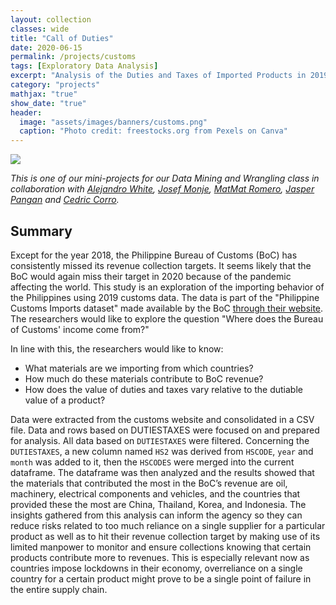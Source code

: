 ```yaml
---
layout: collection
classes: wide
title: "Call of Duties"
date: 2020-06-15
permalink: /projects/customs
tags: [Exploratory Data Analysis]
excerpt: "Analysis of the Duties and Taxes of Imported Products in 2019"
category: "projects"
mathjax: "true"
show_date: "true"
header:
  image: "assets/images/banners/customs.png"
  caption: "Photo credit: freestocks.org from Pexels on Canva"
---
```


[![](https://img.shields.io/badge/Github-View_HTML-181717?logo=github)]()

*This is one of our mini-projects for our Data Mining and Wrangling class in collaboration with [Alejandro White](https://www.linkedin.com/in/alejandro-white/), [Josef Monje](https://www.linkedin.com/in/josefmonje/), [MatMat Romero](https://www.linkedin.com/in/matmatromero/), [Jasper Pangan](https://www.linkedin.com/in/jasperkristianpangan/) and [Cedric Corro](https://www.linkedin.com/in/ec-corro/).*

## Summary

Except for the year 2018, the Philippine Bureau of Customs (BoC) has consistently missed its revenue collection targets. It seems likely that the BoC would again miss their target in 2020 because of the pandemic affecting the world. This study is an exploration of the importing behavior of the Philippines using 2019 customs data. The data is part of the "Philippine Customs Imports dataset" made available by the BoC [through their website](http://customs.gov.ph/import-reports/). The researchers would like to explore the question "Where does the Bureau of Customs' income come from?"

In line with this, the researchers would like to know:

* What materials are we importing from which countries?
* How much do these materials contribute to BoC revenue?
* How does the value of duties and taxes vary relative to the dutiable value of a product?

Data were extracted from the customs website and consolidated in a CSV file. Data and rows based on DUTIESTAXES were focused on and prepared for analysis. All data based on `DUTIESTAXES` were filtered. Concerning the `DUTIESTAXES`, a new column named `HS2` was derived from `HSCODE`, `year` and `month` was added to it, then the `HSCODES` were merged into the current dataframe. The dataframe was then analyzed and the results showed that the materials that contributed the most in the BoC’s revenue are oil, machinery, electrical components and vehicles, and the countries that provided these the most are China, Thailand, Korea, and Indonesia. The insights gathered from this analysis can inform the agency so they can reduce risks related to too much reliance on a single supplier for a particular product as well as to hit their revenue collection target by making use of its limited manpower to monitor and ensure collections knowing that certain products contribute more to revenues. This is especially relevant now as countries impose lockdowns in their economy, overreliance on a single country for a certain product might prove to be a single point of failure in the entire supply chain.